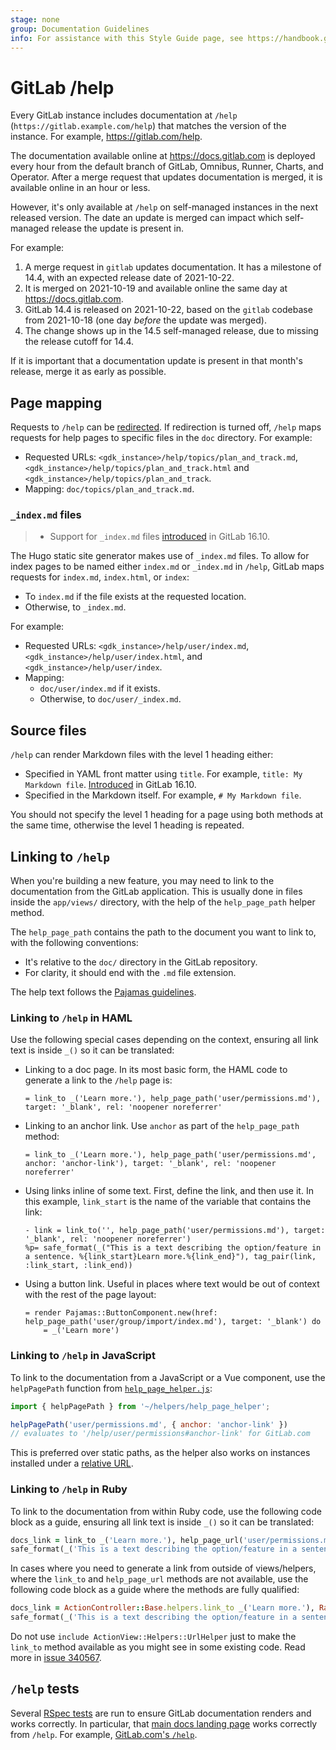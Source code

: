 ```yaml
---
stage: none
group: Documentation Guidelines
info: For assistance with this Style Guide page, see https://handbook.gitlab.com/handbook/product/ux/technical-writing/#assignments-to-other-projects-and-subjects.
---
```


# GitLab /help

Every GitLab instance includes documentation at `/help` (`https://gitlab.example.com/help`)
that matches the version of the instance. For example, <https://gitlab.com/help>.

The documentation available online at <https://docs.gitlab.com> is deployed every
hour from the default branch of GitLab, Omnibus, Runner, Charts, and Operator.
After a merge request that updates documentation is merged, it is available online
in an hour or less.

However, it's only available at `/help` on self-managed instances in the next released
version. The date an update is merged can impact which self-managed release the update
is present in.

For example:

1. A merge request in `gitlab` updates documentation. It has a milestone of 14.4,
   with an expected release date of 2021-10-22.
1. It is merged on 2021-10-19 and available online the same day at <https://docs.gitlab.com>.
1. GitLab 14.4 is released on 2021-10-22, based on the `gitlab` codebase from 2021-10-18
   (one day *before* the update was merged).
1. The change shows up in the 14.5 self-managed release, due to missing the release cutoff
   for 14.4.

If it is important that a documentation update is present in that month's release,
merge it as early as possible.

## Page mapping

Requests to `/help` can be [redirected](../../administration/settings/help_page.md#redirect-help-pages). If redirection
is turned off, `/help` maps requests for help pages to specific files in the `doc`
directory. For example:

- Requested URLs: `<gdk_instance>/help/topics/plan_and_track.md`, `<gdk_instance>/help/topics/plan_and_track.html`
  and `<gdk_instance>/help/topics/plan_and_track`.
- Mapping: `doc/topics/plan_and_track.md`.

### `_index.md` files

> - Support for `_index.md` files [introduced](https://gitlab.com/gitlab-org/gitlab/-/merge_requests/144419) in GitLab 16.10.

The Hugo static site generator makes use of `_index.md` files. To allow for index pages to be
named either `index.md` or `_index.md` in `/help`, GitLab maps requests for `index.md`, `index.html`, or `index`:

- To `index.md` if the file exists at the requested location.
- Otherwise, to `_index.md`.

For example:

- Requested URLs: `<gdk_instance>/help/user/index.md`, `<gdk_instance>/help/user/index.html`, and
  `<gdk_instance>/help/user/index`.
- Mapping:
  - `doc/user/index.md` if it exists.
  - Otherwise, to `doc/user/_index.md`.

## Source files

`/help` can render Markdown files with the level 1 heading either:

- Specified in YAML front matter using `title`. For example, `title: My Markdown file`.
  [Introduced](https://gitlab.com/gitlab-org/gitlab/-/merge_requests/145627) in GitLab 16.10.
- Specified in the Markdown itself. For example, `# My Markdown file`.

You should not specify the level 1 heading for a page using both methods at the same time, otherwise the level 1 heading
is repeated.

## Linking to `/help`

When you're building a new feature, you may need to link to the documentation
from the GitLab application. This is usually done in files inside the
`app/views/` directory, with the help of the `help_page_path` helper method.

The `help_page_path` contains the path to the document you want to link to,
with the following conventions:

- It's relative to the `doc/` directory in the GitLab repository.
- For clarity, it should end with the `.md` file extension.

The help text follows the [Pajamas guidelines](https://design.gitlab.com/usability/contextual-help#formatting-help-content).

### Linking to `/help` in HAML

Use the following special cases depending on the context, ensuring all link text
is inside `_()` so it can be translated:

- Linking to a doc page. In its most basic form, the HAML code to generate a
  link to the `/help` page is:

  ```haml
  = link_to _('Learn more.'), help_page_path('user/permissions.md'), target: '_blank', rel: 'noopener noreferrer'
  ```

- Linking to an anchor link. Use `anchor` as part of the `help_page_path`
  method:

  ```haml
  = link_to _('Learn more.'), help_page_path('user/permissions.md', anchor: 'anchor-link'), target: '_blank', rel: 'noopener noreferrer'
  ```

- Using links inline of some text. First, define the link, and then use it. In
  this example, `link_start` is the name of the variable that contains the
  link:

  ```haml
  - link = link_to('', help_page_path('user/permissions.md'), target: '_blank', rel: 'noopener noreferrer')
  %p= safe_format(_("This is a text describing the option/feature in a sentence. %{link_start}Learn more.%{link_end}"), tag_pair(link, :link_start, :link_end))
  ```

- Using a button link. Useful in places where text would be out of context with
  the rest of the page layout:

  ```haml
  = render Pajamas::ButtonComponent.new(href: help_page_path('user/group/import/index.md'), target: '_blank') do
      = _('Learn more')
  ```

### Linking to `/help` in JavaScript

To link to the documentation from a JavaScript or a Vue component, use the `helpPagePath` function from [`help_page_helper.js`](https://gitlab.com/gitlab-org/gitlab/-/blob/master/app/assets/javascripts/helpers/help_page_helper.js):

```javascript
import { helpPagePath } from '~/helpers/help_page_helper';

helpPagePath('user/permissions.md', { anchor: 'anchor-link' })
// evaluates to '/help/user/permissions#anchor-link' for GitLab.com
```

This is preferred over static paths, as the helper also works on instances installed under a [relative URL](../../install/relative_url.md).

### Linking to `/help` in Ruby

To link to the documentation from within Ruby code, use the following code block as a guide, ensuring all link text is inside `_()` so it can
be translated:

```ruby
docs_link = link_to _('Learn more.'), help_page_url('user/permissions.md', anchor: 'anchor-link'), target: '_blank', rel: 'noopener noreferrer'
safe_format(_('This is a text describing the option/feature in a sentence. %{docs_link}'), docs_link: docs_link)
```

In cases where you need to generate a link from outside of views/helpers, where the `link_to` and `help_page_url` methods are not available, use the following code block
as a guide where the methods are fully qualified:

```ruby
docs_link = ActionController::Base.helpers.link_to _('Learn more.'), Rails.application.routes.url_helpers.help_page_url('user/permissions.md', anchor: 'anchor-link'), target: '_blank', rel: 'noopener noreferrer'
safe_format(_('This is a text describing the option/feature in a sentence. %{docs_link}'), docs_link: docs_link)
```

Do not use `include ActionView::Helpers::UrlHelper` just to make the `link_to` method available as you might see in some existing code. Read more in
[issue 340567](https://gitlab.com/gitlab-org/gitlab/-/issues/340567).

## `/help` tests

Several [RSpec tests](https://gitlab.com/gitlab-org/gitlab/-/blob/master/spec/features/help_pages_spec.rb)
are run to ensure GitLab documentation renders and works correctly. In particular, that [main docs landing page](../../index.md) works correctly from `/help`.
For example, [GitLab.com's `/help`](https://gitlab.com/help).
